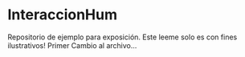# InteraccionHum
Repositorio de ejemplo para exposición.
Este leeme solo es con fines ilustrativos!
Primer Cambio al archivo...
